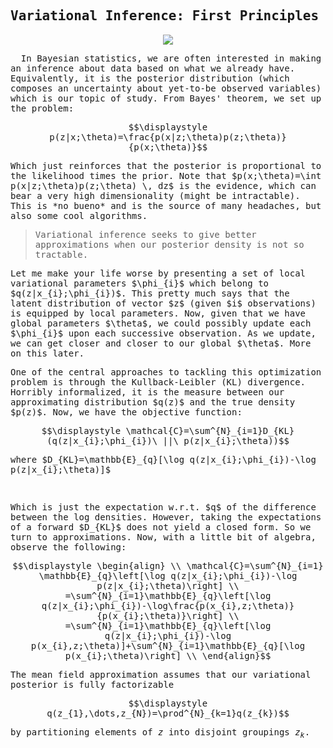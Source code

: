 ## Variational Inference: First Principles
<script>
MathJax = {
  tex: {
    inlineMath: [['$', '$'], ['\\(', '\\)']]
  },
  svg: {
    fontCache: 'global'
  }
};
</script>
<script type="text/javascript" id="MathJax-script" async
  src="https://cdn.jsdelivr.net/npm/mathjax@3/es5/tex-svg.js">
</script>
<style> body { font-family: "Roboto Mono", monospace; } </style>

<p align='center'><img src='https://64.media.tumblr.com/122cb8fcdabd68832c61b62a403bf49c/9eb1947e2ed393cf-ee/s540x810/06c37a959200146a91c2799c5175f6a9956276ae.jpg'></p>

<p>&nbsp; In Bayesian statistics, we are often interested in making an inference about data based on what we already have. Equivalently, it is the posterior distribution (which composes an uncertainty about yet-to-be observed variables) which is our topic of study. From Bayes' theorem, we set up the problem: </p>

$$\displaystyle p(z|x;\theta)=\frac{p(x|z;\theta)p(z;\theta)}{p(x;\theta)}$$

<p> Which just reinforces that the posterior is proportional to the likelihood times the prior. Note that $p(x;\theta)=\int p(x|z;\theta)p(z;\theta) \, dz$ is the evidence, which can bear a very high dimensionality (might be intractable). This is *no bueno* and is the source of many headaches, but also some cool algorithms. </p>

> <p>Variational inference seeks to give better approximations when our posterior density is not so tractable. </p>

<p>Let me make your life worse by presenting a set of local variational parameters $\phi_{i}$ which belong to $q(z|x_{i};\phi_{i})$. This pretty much says that the latent distribution of vector $z$ (given $i$ observations) is equipped by local parameters. Now, given that we have global parameters $\theta$, we could possibly update each $\phi_{i}$ upon each successive observation. As we update, we can get closer and closer to our global $\theta$. More on this later.</p>

<p>One of the central approaches to tackling this optimization problem is through the Kullback-Leibler (KL) divergence. Horribly informalized, it is the measure between our approximating distribution $q(z)$ and the true density $p(z)$. Now, we have the objective function:</p>

$$\displaystyle \mathcal{C}=\sum^{N}_{i=1}D_{KL}(q(z|x_{i};\phi_{i})\ ||\ p(z|x_{i};\theta))$$

<p>where $D_{KL}=\mathbb{E}_{q}[\log q(z|x_{i};\phi_{i})-\log p(z|x_{i};\theta)]$</p>
<br>
<p>Which is just the expectation w.r.t. $q$ of the difference between the log densities.
However, taking the expectations of a forward $D_{KL}$  does not yield a closed form. So we turn to approximations. Now, with a little bit of algebra, observe the following: </p>

$$\displaystyle 
\begin{align} 
\\
\mathcal{C}=\sum^{N}_{i=1} \mathbb{E}_{q}\left[\log q(z|x_{i};\phi_{i})-\log p(z|x_{i};\theta)\right] 
\\
=\sum^{N}_{i=1}\mathbb{E}_{q}\left[\log q(z|x_{i};\phi_{i})-\log\frac{p(x_{i},z;\theta)}{p(x_{i};\theta)}\right]
\\
=\sum^{N}_{i=1}\mathbb{E}_{q}\left[\log q(z|x_{i};\phi_{i})-\log p(x_{i},z;\theta)]+\sum^{N}_{i=1}\mathbb{E}_{q}[\log p(x_{i};\theta)\right]
\\
\end{align}$$

<p>The mean field approximation assumes that our variational posterior is fully factorizable</p>

$$\displaystyle q(z_{1},\dots,z_{N})=\prod^{N}_{k=1}q(z_{k})$$

by partitioning elements of $z$ into disjoint groupings $z_{k}$.


